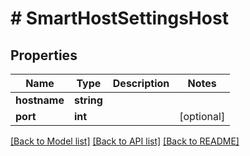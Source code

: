 # # SmartHostSettingsHost

## Properties

Name | Type | Description | Notes
------------ | ------------- | ------------- | -------------
**hostname** | **string** |  |
**port** | **int** |  | [optional]

[[Back to Model list]](../../README.md#models) [[Back to API list]](../../README.md#endpoints) [[Back to README]](../../README.md)
